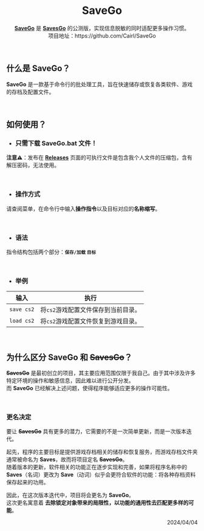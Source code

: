 <h1 align="center">SaveGo</h1>

<p align="center">
<a href="https://github.com/Cairl/SaveGo"><strong>SaveGo</strong></a> 是 <a href="https://github.com/Cairl/SavesGo"><strong>SavesGo</strong></a> 的公测版，实现信息脱敏的同时适配更多操作习惯。<br>项目地址：https://github.com/Cairl/SaveGo
</p>

<br>

## 什么是 SaveGo？

**SaveGo** 是一款基于命令行的批处理工具，旨在快速储存或恢复各类软件、游戏的存档及配置文件。

<br>

## 如何使用？

- ### 只需下载 **SaveGo.bat** 文件！

**注意⚠️**：发布在 [**Releases**](https://github.com/Cairl/SaveGo/releases) 页面的可执行文件是包含我个人文件的压缩包，含有解压密码，无法使用。

<br>

- ### 操作方式
请查阅菜单，在命令行中输入**操作指令**以及目标对应的**名称缩写**。

<br>

- ### 语法
指令结构包括两个部分：**`保存/加载` `目标`**

<br>

- ### 举例

|输入|执行|
|---|---|
| `save cs2` | 将`cs2`游戏配置文件保存到当前目录。 |
| `load cs2` | 将`cs2`游戏配置文件恢复到游戏目录。 |

<br>

## 为什么区分 SaveGo 和 ~~SavesGo~~？

~~**SavesGo**~~ 是最初创立的项目，其主要应用范围仅限于我自己。由于其中涉及许多特定环境的操作和敏感信息，因此难以进行公开分发。\
而 **SaveGo** 已经解决上述问题，使得程序能够适应更多的操作可能性。

<br>

### 更名决定

要让 ~~**SavesGo**~~ 具有更多的潜力，它需要的不是一次简单更新，而是一次版本迭代。

起先，程序的主要目标是提供游戏存档相关的储存和恢复服务，而游戏存档文件夹通常被命名为 **Saves**，故而将项目定名 ~~**SavesGo**~~。\
随着版本的更新，软件相关的功能正在逐步实现和完善，如果将程序名称中的 **Saves**（名词）更改为 **Save**（动词）似乎会更符合软件的功能：将各种存档资料保存起来的功用。

因此，在这次版本迭代中，项目将会更名为 **SaveGo**。\
这次更名寓意着 **去除锁定对象带来的局限性，以功能的通用性去匹配更多样的可能**。

<p align="right">2024/04/04</p>
